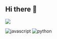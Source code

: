 ## Hi there 👋

[<img src='https://img.shields.io/badge/LinkedIn-0077B5?style=for-the-badge&logo=linkedin&logoColor=white'>](https://www.linkedin.com/in/russell-gooday-1b890a69/)

<img alt='javascript' src='https://img.shields.io/badge/JavaScript-F7DF1E?style=for-the-badge&logo=javascript&logoColor=black'>
<img alt='python' src='https://img.shields.io/badge/Python-3776AB?style=for-the-badge&logo=python&logoColor=white]'>
	
